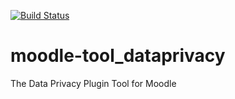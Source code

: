 [![Build Status](https://travis-ci.org/moodlehq/moodle-tool_dataprivacy.svg?branch=TOOL_DATAPRIVACY_33)](https://travis-ci.org/moodlehq/moodle-tool_dataprivacy)

# moodle-tool_dataprivacy
The Data Privacy Plugin Tool for Moodle
